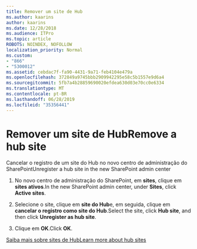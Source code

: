 ```yaml
---
title: Remover um site de Hub
ms.author: kaarins
author: kaarins
ms.date: 12/28/2018
ms.audience: ITPro
ms.topic: article
ROBOTS: NOINDEX, NOFOLLOW
localization_priority: Normal
ms.custom:
- "866"
- "5300012"
ms.assetid: cebdac7f-fa90-4431-9a71-feb4104e479a
ms.openlocfilehash: 372849a9745bbb2909942295e58c5b1557e9d6a4
ms.sourcegitcommit: 5fb7a4b28859690020efdea630d03e70cc0e6334
ms.translationtype: MT
ms.contentlocale: pt-BR
ms.lasthandoff: 06/28/2019
ms.locfileid: "35356441"
---
```

# <a name="remove-a-hub-site"></a><span data-ttu-id="5ff9a-102">Remover um site de Hub</span><span class="sxs-lookup"><span data-stu-id="5ff9a-102">Remove a hub site</span></span>

<span data-ttu-id="5ff9a-103">Cancelar o registro de um site do Hub no novo centro de administração do SharePoint</span><span class="sxs-lookup"><span data-stu-id="5ff9a-103">Unregister a hub site in the new SharePoint admin center</span></span>
  
1. <span data-ttu-id="5ff9a-104">No novo centro de administração do SharePoint, em **sites**, clique em **sites ativos**.</span><span class="sxs-lookup"><span data-stu-id="5ff9a-104">In the new SharePoint admin center, under **Sites**, click **Active sites**.</span></span>

2. <span data-ttu-id="5ff9a-105">Selecione o site, clique em **site do Hub**e, em seguida, clique em **cancelar o registro como site do Hub**.</span><span class="sxs-lookup"><span data-stu-id="5ff9a-105">Select the site, click **Hub site**, and then click **Unregister as hub site**.</span></span>

3. <span data-ttu-id="5ff9a-106">Clique em **OK**.</span><span class="sxs-lookup"><span data-stu-id="5ff9a-106">Click **OK**.</span></span>

[<span data-ttu-id="5ff9a-107">Saiba mais sobre sites de Hub</span><span class="sxs-lookup"><span data-stu-id="5ff9a-107">Learn more about hub sites</span></span>](https://support.office.com/article/what-is-a-sharepoint-hub-site-fe26ae84-14b7-45b6-a6d1-948b3966427f?ui=en-US&amp;rs=en-US&amp;ad=US)
  